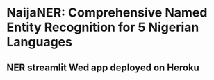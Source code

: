 # NaijaNER: Comprehensive Named Entity Recognition for 5 Nigerian Languages
## NER streamlit Wed app deployed on Heroku
